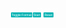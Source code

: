 <head><style>
    header {
      position: relative;
      background-image: url("https://images.unsplash.com/photo-1534447677768-be436bb09401?ixlib=rb-1.2.1&auto=format&fit=750&q=80");
      background-size: cover;
      background-position: center;
      padding: 100px;
    }.clock {
      position: absolute;
      top: 20px;
      left: 20px;
      font-size: 8px;
      cursor: pointer;
      color: white;
    }.timer {
      position: absolute;
      top: 20px;
      left: 61px;
      font-size: 8px;
      color: white;
    }.button-container {
      position: absolute;
      top: 21px;
      left: 20px;
      }.button {
      display: inline-block;
      padding: 1px 1px;
      font-size: 5px;
      cursor: pointer;
      background-color: #00b3b3;
      color: #ffffff;
      border: none;
      border-radius: 1px;
      margin-right: 1px;
      margin-bottom: 1px;
    }.button:hover {
      background-color: #00b3b3;
      animation: pulse 1s infinite;}@keyframes pulse {
      0% { transform: scale(1); }
      50% { transform: scale(1.1); }
      100% { transform: scale(1); }
    }@media only screen and (max-width: 600px) {
      }
  </style></head>
<header>
  <div id="clock" class="clock">00:00</div><div id="timer" class="timer">00:00:00</div>
  <div class="button-container">
    <button id="format-toggle" class="button">Toggle Format</button><button id="timer-start" class="button">Start</button>
    <button id="timer-reset" class="button">Reset</button>
  </div>
</header>
<script>
    function getRandomColor() {
      var letters = "0123456789ABCDEF";
      var color = "#";
      for (var i = 0; i < 6; i++) {
        color += letters[Math.floor(Math.random() * 16)];
      }
      return color;
    }
var buttons = document.getElementsByClassName("button");
    for (var i = 0; i < buttons.length; i++) {
      buttons[i].addEventListener("mouseover", function () {
        this.style.backgroundColor = getRandomColor();
      });
      buttons[i].addEventListener("mouseout", function () {
        this.style.backgroundColor = "#800000";
      });
    }
var clock = document.getElementById("clock");
    var timer = document.getElementById("timer");
    var formatToggle = document.getElementById("format-toggle");
    var timerStart = document.getElementById("timer-start");
    var timerReset = document.getElementById("timer-reset");
formatToggle.addEventListener("click", function () {
      clock.classList.toggle("timer");
      timer.classList.toggle("clock");
    });
timerStart.addEventListener("click", function () {
    });
timerReset.addEventListener("click", function () {
    });
function updateClock() {
      const clockElement = document.getElementById("clock");
      const date = new Date();
      let hours = date.getHours();
      let minutes = date.getMinutes();
      let ampm='';
if(is24HourFormat()){
    hours=padZero(hours);
  }else{
    hours=convertTo12Hour(hours);
    ampm=hours>=12?'PM':'AM';
  }
minutes=padZero(minutes);
  const time=`${hours}:${minutes} ${ampm}`;
  clockElement.textContent=time;
}function is24HourFormat(){
  return localStorage.getItem('format')==='24';
}
function toggleFormat(){
  const formatToggle=document.getElementById('format-toggle');
  formatToggle.addEventListener('click',function(){
    const currentFormat=localStorage.getItem('format');
    const newFormat=currentFormat==='24'?'12':'24';
    localStorage.setItem('format',newFormat);
    updateClock();
  });
}
function padZero(value){
  return value.toString().padStart(2,'0');
}
function convertTo12Hour(hours){
  return hours>12?hours-12:hours;
}
let timerInterval;
let timerSeconds=0;
function startTimer(){
  const timerElement=document.getElementById('timer');
  const timerStartButton=document.getElementById('timer-start');
  const timerResetButton=document.getElementById('timer-reset');
timerStartButton.addEventListener('click',function(){
    if(timerInterval){
      clearInterval(timerInterval);
      timerInterval=null;
      timerStartButton.textContent='Start';
    }else{
      timerInterval=setInterval(function(){
        timerSeconds++;
        const hours=Math.floor(timerSeconds/3600);
        const minutes=Math.floor((timerSeconds%3600)/60);
        const seconds=timerSeconds%60;
        const time=`${padZero(hours)}:${padZero(minutes)}:${padZero(seconds)}`;
        timerElement.textContent=time;
      },1000);
      timerStartButton.textContent='Pause';
    }
  });
timerResetButton.addEventListener('click',function(){
    clearInterval(timerInterval);
    timerInterval=null;
    timerSeconds=0;
    timerElement.textContent='00:00:00';
    timerStartButton.textContent='Start';
  });
}
function initializeClock(){
  localStorage.removeItem('format');
  updateClock();
  toggleFormat();
  startTimer();
}
initializeClock();
</script>
</body>
</html>


